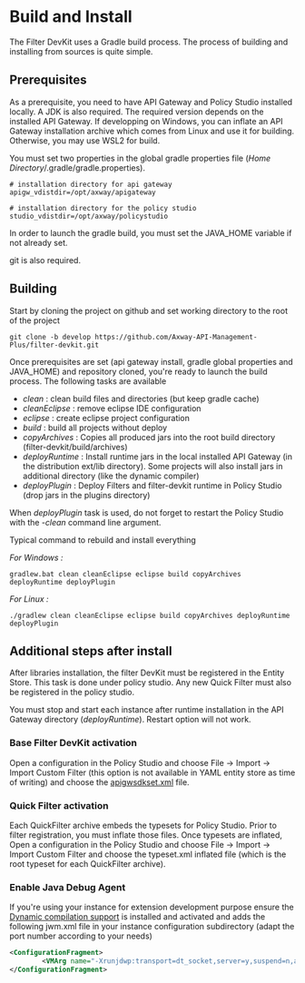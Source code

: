 # Build and Install

The Filter DevKit uses a Gradle build process. The process of building and installing from sources is quite simple.

## Prerequisites

As a prerequisite, you need to have API Gateway and Policy Studio installed locally. A JDK is also required. The required version depends on the installed API Gateway. If developping on Windows, you can inflate an API Gateway installation archive which comes from Linux and use it for building. Otherwise, you may use WSL2 for build.

You must set two properties in the global gradle properties file (*Home Directory*/.gradle/gradle.properties).

```properties
# installation directory for api gateway
apigw_vdistdir=/opt/axway/apigateway

# installation directory for the policy studio
studio_vdistdir=/opt/axway/policystudio
```

In order to launch the gradle build, you must set the JAVA_HOME variable if not already set.

git is also required.

## Building

Start by cloning the project on github and set working directory to the root of the project

```
git clone -b develop https://github.com/Axway-API-Management-Plus/filter-devkit.git
```

Once prerequisites are set (api gateway install, gradle global properties and JAVA_HOME) and repository cloned, you're ready to launch the build process. The following tasks are available

 - *clean* : clean build files and directories (but keep gradle cache)
 - *cleanEclipse* : remove eclipse IDE configuration
 - *eclipse* : create eclipse project configuration
 - *build* : build all projects without deploy
 - *copyArchives* : Copies all produced jars into the root build directory (filter-devkit/build/archives)
 - *deployRuntime* : Install runtime jars in the local installed API Gateway (in the distribution ext/lib directory). Some projects will also install jars in additional directory (like the dynamic compiler)
 - *deployPlugin* : Deploy Filters and filter-devkit runtime in Policy Studio (drop jars in the plugins directory)

When *deployPlugin* task is used, do not forget to restart the Policy Studio with the *-clean* command line argument.

Typical command to rebuild and install everything

*For Windows :*

```
gradlew.bat clean cleanEclipse eclipse build copyArchives deployRuntime deployPlugin
```

*For Linux :*

```
./gradlew clean cleanEclipse eclipse build copyArchives deployRuntime deployPlugin
```

## Additional steps after install

After libraries installation, the filter DevKit must be registered in the Entity Store. This task is done under policy studio.
Any new Quick Filter must also be registered in the policy studio.

You must stop and start each instance after runtime installation in the API Gateway directory (*deployRuntime*). Restart option will not work.

### Base Filter DevKit activation

Open a configuration in the Policy Studio and choose File -> Import -> Import Custom Filter (this option is not available in YAML entity store as time of writing) and choose the [apigwsdkset.xml](../filter-devkit-runtime/src/main/typesets/apigwsdkset.xml) file.

### Quick Filter activation

Each QuickFilter archive embeds the typesets for Policy Studio. Prior to filter registration, you must inflate those files. Once typesets are inflated, Open a configuration in the Policy Studio and choose File -> Import -> Import Custom Filter and choose the typeset.xml inflated file (which is the root typeset for each QuickFilter archive).

### Enable Java Debug Agent

If you're using your instance for extension development purpose ensure the [Dynamic compilation support](../filter-devkit-dynamic/README.md) is installed and activated and adds the following jwm.xml file in your instance configuration subdirectory (adapt the port number according to your needs)

```xml
<ConfigurationFragment>
        <VMArg name="-Xrunjdwp:transport=dt_socket,server=y,suspend=n,address=9777"/>
</ConfigurationFragment>
```
